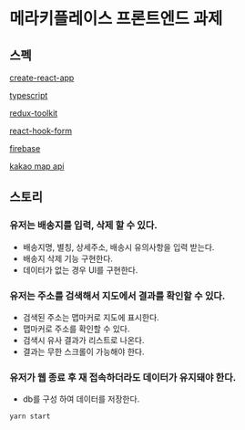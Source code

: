 # 메라키플레이스 프론트엔드 과제

## 스펙
[create-react-app](https://create-react-app.dev/)

[typescript](https://www.typescriptlang.org/)

[redux-toolkit](https://redux-toolkit.js.org/)

[react-hook-form](https://react-hook-form.com/)

[firebase](https://firebase.google.com/)

[kakao map api](https://apis.map.kakao.com/)

## 스토리

### 유저는 배송지를 입력, 삭제 할 수 있다.

- 배송지명, 별칭, 상세주소, 배송시 유의사항을 입력 받는다.
- 배송지 삭제 기능 구현한다.
- 데이터가 없는 경우 UI를 구현한다.

### 유저는 주소를 검색해서 지도에서 결과를 확인할 수 있다.

- 검색된 주소는 맵마커로 지도에 표시한다.
- 맵마커로 주소를 확인할 수 있다.
- 검색시 유사 결과가 리스트로 나온다.
- 결과는 무한 스크롤이 가능해야 한다.

### 유저가 웹 종료 후 재 접속하더라도 데이터가 유지돼야 한다.

- db를 구성 하여 데이터를 저장한다.


```shell
yarn start
```
